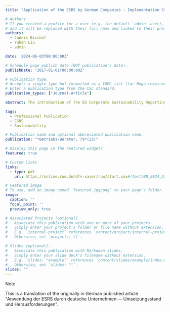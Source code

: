 ```yaml
---
title: "Application of the ESRS by German Companies - Implementation Status and Challenges"

# Authors
# If you created a profile for a user (e.g. the default `admin` user), write the username (folder name) here
# and it will be replaced with their full name and linked to their profile.
authors:
  - Jannis Bischof
  - Yuhan Liu
  - admin

date: '2024-06-03T00:00:00Z'

# Schedule page publish date (NOT publication's date).
publishDate: '2017-01-01T00:00:00Z'

# Publication type.
# Accepts a single type but formatted as a YAML list (for Hugo requirements).
# Enter a publication type from the CSL standard.
publication_types: ["Journal-Article"]

abstract: The introduction of the EU Corporate Sustainability Reporting Directive (CSRD) entails both challenges and opportunities, as it progressively expands the scope of companies subject to reporting obligations and substantially broadens the range of non-financial information to be disclosed. This article presents the state of implementation of the directive based on representative survey data from the German Business Panel (GBP) among companies in Germany. A particular focus is placed on the newly introduced European Sustainability Reporting Standards (ESRS), especially the varying relevance of their individual topical standards. The article provides insights into the costs associated with implementation as well as the potential benefits companies attribute to the new directive, and it illustrates why some firms voluntarily engage in sustainability reporting practices.

tags:
  - Professional Publication
  - ESRS
  - Sustainability

# Publication name and optional abbreviated publication name.
publication: "*Betriebs-Berater, 79*(23)"

# Display this page in the Featured widget?
featured: true

# Custom links
links:
  - type: pdf
    url: https://online.ruw.de/dfv-xaver/ruw/start.xav#/text/BB_2024_23%2FBB_2024_23_b56?_ts=1760629375770

# Featured image
# To use, add an image named `featured.jpg/png` to your page's folder.
image:
  caption: ''
  focal_point: ''
  preview_only: true

# Associated Projects (optional).
#   Associate this publication with one or more of your projects.
#   Simply enter your project's folder or file name without extension.
#   E.g. `internal-project` references `content/project/internal-project/index.md`.
#   Otherwise, set `projects: []`.

# Slides (optional).
#   Associate this publication with Markdown slides.
#   Simply enter your slide deck's filename without extension.
#   E.g. `slides: "example"` references `content/slides/example/index.md`.
#   Otherwise, set `slides: ""`.
slides: ""
---
```


> [!NOTE]
> This is a translation of the originally in German published article "Anwendung der ESRS durch deutsche Unternehmen — Umsetzungsstand und Herausforderungen".
